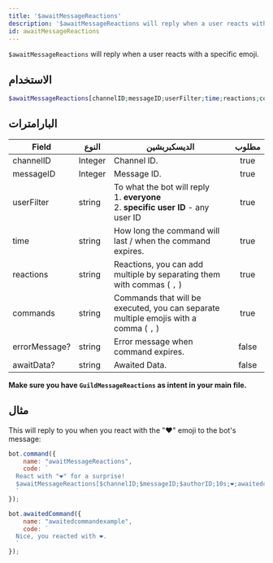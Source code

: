 ```yaml
---
title: '$awaitMessageReactions'
description: '$awaitMessageReactions will reply when a user reacts with a specific emoji.'
id: awaitMessageReactions
---
```


`$awaitMessageReactions` will reply when a user reacts with a specific emoji.

## الاستخدام

```php
$awaitMessageReactions[channelID;messageID;userFilter;time;reactions;commands;errorMessage?;awaitData?]
```

## البارامترات

| Field         | النوع   | الديسكبربشين                                                                                               | مطلوب |
| ------------- | ------- | ---------------------------------------------------------------------------------------------------------- |:-----:|
| channelID     | Integer | Channel ID.                                                                                                | true  |
| messageID     | Integer | Message ID.                                                                                                | true  |
| userFilter    | string  | To what the bot will reply <br /> 1. **everyone** <br /> 2. **specific user ID** - any user ID | true  |
| time          | string  | How long the command will last / when the command expires.                                                 | true  |
| reactions     | string  | Reactions, you can add multiple by separating them with commas ( `,` )                                     | true  |
| commands      | string  | Commands that will be executed, you can separate multiple emojis with a comma ( `,` )                      | true  |
| errorMessage? | string  | Error message when command expires.                                                                        | false |
| awaitData?    | string  | Awaited Data.                                                                                              | false |

**Make sure you have `GuildMessageReactions` as intent in your main file.**

## مثال

This will reply to you when you react with the "❤️" emoji to the bot's message:

```js
bot.command({
    name: "awaitMessageReactions",
    code: `
  React with "❤️" for a surprise! 
  $awaitMessageReactions[$channelID;$messageID;$authorID;10s;❤️;awaitedcommandexample;Whoops! You didn't react in time..]
  `
});

bot.awaitedCommand({
    name: "awaitedcommandexample",
    code: `
  Nice, you reacted with ❤️.
  `
});
```

